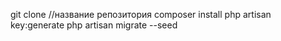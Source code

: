 git clone //название репозитория 
composer install
php artisan key:generate
php artisan migrate --seed 
